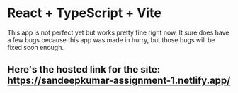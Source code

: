 # React + TypeScript + Vite

This app is not perfect yet but works pretty fine right now, It sure does have a few bugs because this app was made in hurry, but those bugs will be fixed soon enough.

## Here's the hosted link for the site: https://sandeepkumar-assignment-1.netlify.app/
